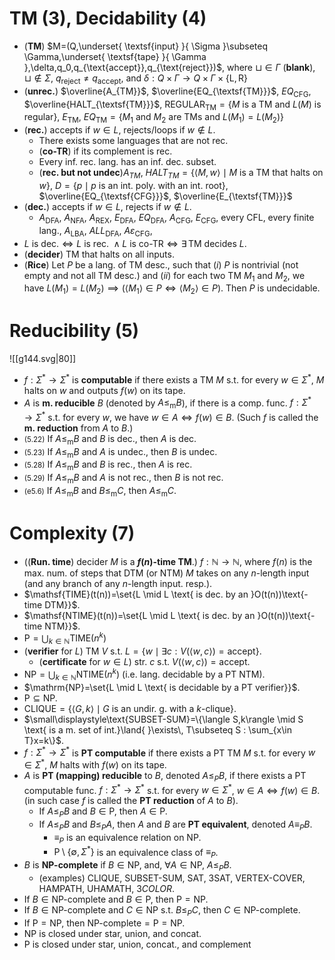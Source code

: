 # TM (3), Decidability (4)

- (**TM**) $M=(Q,\underset{ \textsf{input} }{ \Sigma }\subseteq \Gamma,\underset{ \textsf{tape} }{ \Gamma },\delta,q_0,q_{\text{accept}},q_{\text{reject}})$, where $\sqcup\in \Gamma$ (**blank**), $\sqcup\notin \Sigma$, $q_{\text{reject}}\neq q_{\text{accept}}$, and $\delta:Q\times \Gamma\longrightarrow Q\times \Gamma\times \{\text{L},\text{R}\}$
- (**unrec.**) $\overline{A_{TM}}$, $\overline{EQ_{\textsf{TM}}}$, $EQ_{\textsf{CFG}}$, $\overline{HALT_{\textsf{TM}}}$, $\text{REGULAR}_{\textsf{TM}}=\{ M \text{ is a TM and }L(M) \text{ is regular}\}$, $E_{\textsf{TM}}$, $EQ_{\textsf{TM}}=\{ M_1\text{ and }M_2 \text{ are TMs and }L(M_1)=L(M_2)\}$
- (**rec.**) accepts if $w\in L$, rejects/loops if $w\notin L$. 
	- There exists some languages that are not rec.
	- (**co-TR**) if its complement is rec. 
	- Every inf. rec. lang. has an inf. dec. subset.
	- (**rec. but not undec**)$A_{TM}$, $HALT_{TM}=\{ \langle M,w\rangle\mid M \text{ is a TM that halts on } w\}$, $D=\{ p \mid p \text{ is an int. poly. with an int. root} \}$, $\overline{EQ_{\textsf{CFG}}}$, $\overline{E_{\textsf{TM}}}$
- (**dec.**) accepts if $w\in L$, rejects if $w\notin L$.
	- $A_{\textsf{DFA}}$, $A_{\textsf{NFA}}$, $A_{\textsf{REX}}$, $E_{\textsf{DFA}}$, $EQ_{\textsf{DFA}}$, $A_{\textsf{CFG}}$, $E_{\textsf{CFG}}$, every CFL, every finite lang., $A_{\textsf{LBA}}$, $ALL_{\textsf{DFA}}$, $A\varepsilon_{\textsf{CFG}}$,  
- $L\text{ is dec.}\iff L\text{ is rec. }\land L\text{ is co-TR}\iff \exists\,\text{TM decides }L$. 
- (**decider**) TM that halts on all inputs. 
- (**Rice**) Let $P$ be a lang. of TM desc., such that (_i_) $P$ is nontrivial (not empty and not all TM desc.) and (_ii_) for each two TM $M_1$ and $M_2$, we have $L(M_1)=L(M_2)\implies(\langle M_1\rangle\in P\iff \langle M_2\rangle\in P)$. Then $P$ is undecidable. 


# Reducibility (5)

![[g144.svg|80]]
- $f:\Sigma^*\to\Sigma^*$ is **computable** if there exists a TM $M$ s.t. for every $w\in \Sigma^*$, $M$ halts on $w$ and outputs $f(w)$ on its tape.
- $A$ is **m. reducible** $B$ (denoted by $A\leq_{\text{m}}B$), if there is a comp. func. $f:\Sigma^*\to\Sigma^*$ s.t. for every $w$, we have $w\in A\iff f(w)\in B$. (Such $f$ is called the **m. reduction** from $A$ to $B$.)
- <small>(5.22)</small> If $A\leq_{\text{m}}B$ and $B$ is dec., then $A$ is dec.
- <small>(5.23)</small> If $A\leq_{\text{m}}B$ and $A$ is undec., then $B$ is undec.
- <small>(5.28)</small> If $A\leq_{\text{m}}B$ and $B$ is rec., then $A$ is rec.
- <small>(5.29)</small> If $A\leq_{\text{m}}B$ and $A$ is not rec., then $B$ is not rec.
- <small>(e5.6)</small> If $A\leq_{\text{m}}B$ and $B\leq_{\text{m}}C$, then $A\leq_{\text{m}}C$. 
# Complexity (7)

- ((**Run. time**) decider $M$ is a **$f(n)$-time TM**.) $f:\mathbb{N} \to \mathbb{N}$, where $f(n)$ is the max. num. of steps that DTM (or NTM) $M$ takes on any $n$-length input (and any branch of any $n$-length input. resp.).
- $\mathsf{TIME}(t(n))=\set{L \mid L \text{ is dec. by an }O(t(n))\text{-time DTM}}$.
- $\mathsf{NTIME}(t(n))=\set{L \mid L \text{ is dec. by an }O(t(n))\text{-time NTM}}$.
- $\displaystyle\mathrm{P}=\bigcup_{k \in \mathbb{N}}\mathsf{TIME}(n^k)$
- (**verifier** for $L$) TM $V$ s.t. $L=\{w\mid \exists c : V(\langle w,c\rangle)=\textsf{accept} \}$.
	- (**certificate** for $w\in L$) str. $c$ s.t. $V(\langle w,c\rangle)=\textsf{accept}$.
- $\mathrm{NP}=\displaystyle\bigcup_{k \in \mathbb{N}}\mathsf{NTIME}(n^k)$ (i.e. lang. decidable by a PT NTM).
- $\mathrm{NP}=\set{L \mid L \text{ is decidable by a PT verifier}}$.
- $\mathrm{P}\subseteq\mathrm{NP}$.
- $\text{CLIQUE}=\{\langle G,k\rangle \mid G \text{ is an undir. g. with a }k\text{-clique}\}$.
- $\small\displaystyle\text{SUBSET-SUM}=\{\langle S,k\rangle \mid S \text{ is a m. set of int.}\land{ }\exists\,  T\subseteq S : \sum_{x\in T}x=k\}$.
- $f:\Sigma^*\to\Sigma^*$ is **PT computable** if there exists a PT TM $M$ s.t. for every $w\in\Sigma^*$, $M$ halts with $f(w)$ on its tape.
- $A$ is **PT (mapping) reducible** to $B$, denoted $A\leq_P B$, if there exists a PT computable func. $f:\Sigma^*\to\Sigma^*$ s.t. for every $w\in\Sigma^*$, $w\in A \iff f(w)\in B$. (in such case $f$ is called the **PT reduction** of $A$ to $B$).
	- If $A\leq_P B$ and $B\in\mathrm{P}$, then $A\in\mathrm{P}$.
	- If $A\leq_P B$ and $B\leq_P A$, then $A$ and $B$ are **PT equivalent**, denoted $A\equiv_P B$. 
		- $\equiv_P$ is an equivalence relation on $\mathrm{NP}$. 
		- $\mathrm{P}\setminus \{ \emptyset, \Sigma^* \}$ is an equivalence class of $\equiv_P$. 
- $B$ is **$\mathbf{NP}$-complete** if $B\in\mathrm{NP}$, and, $\forall A\in\mathrm{NP}$, $A\leq_P B$.
	- (examples) $\text{CLIQUE}$, $\text{SUBSET-SUM}$, $\text{SAT}$, $\text{3SAT}$, $\text{VERTEX-COVER}$, $\text{HAMPATH}$, $\text{UHAMATH}$, $3COLOR$.
- If $B\in\mathrm{NP}$-complete and $B\in\mathrm{P}$, then $\mathrm{P}=\mathrm{NP}$.
- If $B\in\mathrm{NP}$-complete and $C \in \mathrm{NP}$ s.t. $B\leq_P C$, then $C\in\mathrm{NP}$-complete.
- If $\mathrm{P}=\mathrm{NP}$, then $\mathrm{NP}\text{-complete}=\mathrm{P}=\mathrm{NP}$. 
- $\mathrm{NP}$ is closed under star, union, and concat. 
- $\mathrm{P}$ is closed under star, union, concat., and complement

